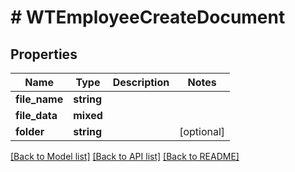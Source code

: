 # # WTEmployeeCreateDocument

## Properties

Name | Type | Description | Notes
------------ | ------------- | ------------- | -------------
**file_name** | **string** |  |
**file_data** | **mixed** |  |
**folder** | **string** |  | [optional]

[[Back to Model list]](../../README.md#models) [[Back to API list]](../../README.md#endpoints) [[Back to README]](../../README.md)

